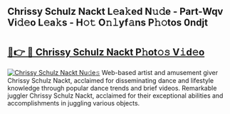 ## Chrissy Schulz Nackt L𝚎a𝚔ed N𝚞𝚍e - Part-Wqv Vi𝚍𝚎o L𝚎a𝚔s - H𝚘𝚝 O𝚗𝚕yf𝚊ns P𝚑𝚘tos 0ndjt

# <h2><a href="http://kfeeute.oniu.top/?m=Chrissy+Schulz+Nackt">🔗👉 🔴 Chrissy Schulz Nackt P𝚑ot𝚘𝚜 V𝚒d𝚎o</a></h2>

[![Chrissy Schulz Nackt Nu𝚍e𝚜](https://i.imgur.com/0qMVB7G.gif)](http://kfeeute.oniu.top/?m=Chrissy+Schulz+Nackt)
Web-based artist and amusement giver Chrissy Schulz Nackt, acclaimed for disseminating dance and lifestyle knowledge through popular dance trends and brief videos. Remarkable juggler Chrissy Schulz Nackt, acclaimed for their exceptional abilities and accomplishments in juggling various objects.  
